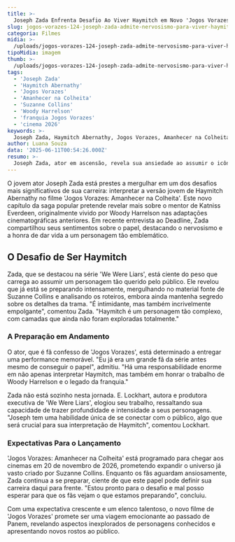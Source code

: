 ```yaml
---
title: >-
  Joseph Zada Enfrenta Desafio Ao Viver Haymitch em Novo 'Jogos Vorazes'
slug: jogos-vorazes-124-joseph-zada-admite-nervosismo-para-viver-haymitch
categoria: Filmes
midia: >-
  /uploads/jogos-vorazes-124-joseph-zada-admite-nervosismo-para-viver-haymitch-thumb.webp
tipoMidia: imagem
thumb: >-
  /uploads/jogos-vorazes-124-joseph-zada-admite-nervosismo-para-viver-haymitch-thumb.webp
tags:
  - 'Joseph Zada'
  - 'Haymitch Abernathy'
  - 'Jogos Vorazes'
  - 'Amanhecer na Colheita'
  - 'Suzanne Collins'
  - 'Woody Harrelson'
  - 'franquia Jogos Vorazes'
  - 'cinema 2026'
keywords: >-
  Joseph Zada, Haymitch Abernathy, Jogos Vorazes, Amanhecer na Colheita, Suzanne Collins, Woody Harrelson, franquia Jogos Vorazes, cinema 2026
author: Luana Souza
data: '2025-06-11T00:54:26.000Z'
resumo: >-
  Joseph Zada, ator em ascensão, revela sua ansiedade ao assumir o icônico papel de Haymitch Abernathy no próximo filme da franquia 'Jogos Vorazes'. A nova produção promete explorar o passado do mentor de Katniss Everdeen.
---
```


O jovem ator Joseph Zada está prestes a mergulhar em um dos desafios mais significativos de sua carreira: interpretar a versão jovem de Haymitch Abernathy no filme 'Jogos Vorazes: Amanhecer na Colheita'. Este novo capítulo da saga popular pretende revelar mais sobre o mentor de Katniss Everdeen, originalmente vivido por Woody Harrelson nas adaptações cinematográficas anteriores. Em recente entrevista ao Deadline, Zada compartilhou seus sentimentos sobre o papel, destacando o nervosismo e a honra de dar vida a um personagem tão emblemático.

## O Desafio de Ser Haymitch

Zada, que se destacou na série 'We Were Liars', está ciente do peso que carrega ao assumir um personagem tão querido pelo público. Ele revelou que já está se preparando intensamente, mergulhando no material fonte de Suzanne Collins e analisando os roteiros, embora ainda mantenha segredo sobre os detalhes da trama. "É intimidante, mas também incrivelmente empolgante", comentou Zada. "Haymitch é um personagem tão complexo, com camadas que ainda não foram exploradas totalmente."

### A Preparação em Andamento

O ator, que é fã confesso de 'Jogos Vorazes', está determinado a entregar uma performance memorável. "Eu já era um grande fã da série antes mesmo de conseguir o papel", admitiu. "Há uma responsabilidade enorme em não apenas interpretar Haymitch, mas também em honrar o trabalho de Woody Harrelson e o legado da franquia."

Zada não está sozinho nesta jornada. E. Lockhart, autora e produtora executiva de 'We Were Liars', elogiou seu trabalho, ressaltando sua capacidade de trazer profundidade e intensidade a seus personagens. "Joseph tem uma habilidade única de se conectar com o público, algo que será crucial para sua interpretação de Haymitch", comentou Lockhart.

### Expectativas Para o Lançamento

'Jogos Vorazes: Amanhecer na Colheita' está programado para chegar aos cinemas em 20 de novembro de 2026, prometendo expandir o universo já vasto criado por Suzanne Collins. Enquanto os fãs aguardam ansiosamente, Zada continua a se preparar, ciente de que este papel pode definir sua carreira daqui para frente. "Estou pronto para o desafio e mal posso esperar para que os fãs vejam o que estamos preparando", concluiu.

Com uma expectativa crescente e um elenco talentoso, o novo filme de 'Jogos Vorazes' promete ser uma viagem emocionante ao passado de Panem, revelando aspectos inexplorados de personagens conhecidos e apresentando novos rostos ao público.